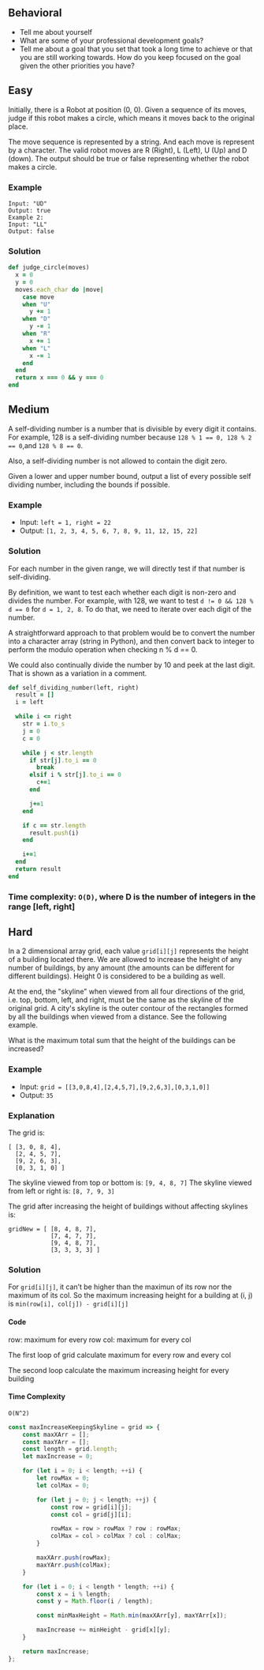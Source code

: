 ## Behavioral

* Tell me about yourself
* What are some of your professional development goals?
* Tell me about a goal that you set that took a long time to achieve or that you are still working towards. How do you keep focused on the goal given the other priorities you have?

## Easy

Initially, there is a Robot at position (0, 0). Given a sequence of its moves, judge if this robot makes a circle, which means it moves back to the original place.

The move sequence is represented by a string. And each move is represent by a character. The valid robot moves are R (Right), L (Left), U (Up) and D (down). The output should be true or false representing whether the robot makes a circle.

### Example

```
Input: "UD"
Output: true
Example 2:
Input: "LL"
Output: false
```

### Solution

```ruby
def judge_circle(moves)
  x = 0
  y = 0
  moves.each_char do |move|
    case move
    when "U"
      y += 1
    when "D"
      y -= 1
    when "R"
      x += 1
    when "L"
      x -= 1
    end
  end
  return x === 0 && y === 0
end
```

## Medium

A self-dividing number is a number that is divisible by every digit it contains. For example, 128 is a self-dividing number because ```128 % 1 == 0, 128 % 2 == 0```,and ```128 % 8 == 0```.

Also, a self-dividing number is not allowed to contain the digit zero.

Given a lower and upper number bound, output a list of every possible self dividing number, including the bounds if possible.

### Example

* Input: ```left = 1, right = 22```
* Output: ```[1, 2, 3, 4, 5, 6, 7, 8, 9, 11, 12, 15, 22]```

### Solution

For each number in the given range, we will directly test if that number is self-dividing.

By definition, we want to test each whether each digit is non-zero and divides the number. For example, with 128, we want to test ```d != 0 && 128 % d == 0``` for ```d = 1, 2, 8```. To do that, we need to iterate over each digit of the number.

A straightforward approach to that problem would be to convert the number into a character array (string in Python), and then convert back to integer to perform the modulo operation when checking n % d == 0.

We could also continually divide the number by 10 and peek at the last digit. That is shown as a variation in a comment.

```ruby
def self_dividing_number(left, right)
  result = []
  i = left

  while i <= right
    str = i.to_s
    j = 0
    c = 0

    while j < str.length
      if str[j].to_i == 0
        break
      elsif i % str[j].to_i == 0
        c+=1
      end

      j+=1
    end

    if c == str.length
      result.push(i)
    end

    i+=1
  end
  return result
end
```

### Time complexity: ```O(D)```, where D is the number of integers in the range [left, right]

## Hard

In a 2 dimensional array grid, each value ```grid[i][j]``` represents the height of a building located there. We are allowed to increase the height of any number of buildings, by any amount (the amounts can be different for different buildings). Height 0 is considered to be a building as well.

At the end, the "skyline" when viewed from all four directions of the grid, i.e. top, bottom, left, and right, must be the same as the skyline of the original grid. A city's skyline is the outer contour of the rectangles formed by all the buildings when viewed from a distance. See the following example.

What is the maximum total sum that the height of the buildings can be increased?

### Example

* Input: ```grid = [[3,0,8,4],[2,4,5,7],[9,2,6,3],[0,3,1,0]]```
* Output: ```35```

### Explanation

The grid is:
```
[ [3, 0, 8, 4],
  [2, 4, 5, 7],
  [9, 2, 6, 3],
  [0, 3, 1, 0] ]
```

The skyline viewed from top or bottom is: ```[9, 4, 8, 7]```
The skyline viewed from left or right is: ```[8, 7, 9, 3]```

The grid after increasing the height of buildings without affecting skylines is:

```
gridNew = [ [8, 4, 8, 7],
            [7, 4, 7, 7],
            [9, 4, 8, 7],
            [3, 3, 3, 3] ]
```

### Solution

For ```grid[i][j]```, it can’t be higher than the maximun of its row nor the maximum of its col.
So the maximum increasing height for a building at (i, j) is ```min(row[i], col[j]) - grid[i][j]```

#### Code

row: maximum for every row
col: maximum for every col

The first loop of grid calculate maximum for every row and every col

The second loop calculate the maximum increasing height for every building

#### Time Complexity

```O(N^2)```

```javascript
const maxIncreaseKeepingSkyline = grid => {
    const maxXArr = [];
    const maxYArr = [];
    const length = grid.length;
    let maxIncrease = 0;

    for (let i = 0; i < length; ++i) {
        let rowMax = 0;
        let colMax = 0;

        for (let j = 0; j < length; ++j) {
            const row = grid[i][j];
            const col = grid[j][i];

            rowMax = row > rowMax ? row : rowMax;
            colMax = col > colMax ? col : colMax;
        }

        maxXArr.push(rowMax);
        maxYArr.push(colMax);
    }

    for (let i = 0; i < length * length; ++i) {
        const x = i % length;
        const y = Math.floor(i / length);

        const minMaxHeight = Math.min(maxXArr[y], maxYArr[x]);

        maxIncrease += minHeight - grid[x][y];
    }

    return maxIncrease;
};
```
